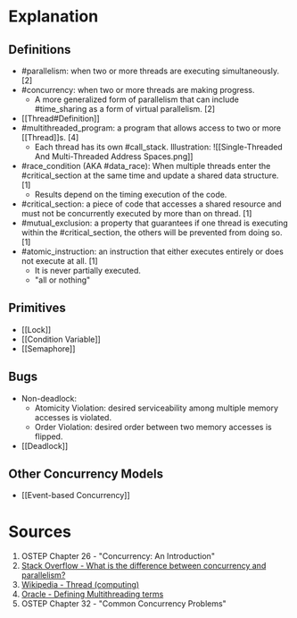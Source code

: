 # Explanation

## Definitions
- #parallelism: when two or more threads are executing simultaneously. [2]
- #concurrency: when two or more threads are making progress.
	- A more generalized form of parallelism that can include #time_sharing as a form of virtual parallelism. [2]
- [[Thread#Definition]]
- #multithreaded_program: a program that allows access to two or more [[Thread]]s. [4]
	- Each thread has its own #call_stack. Illustration: ![[Single-Threaded And Multi-Threaded Address Spaces.png]]
- #race_condition (AKA #data_race): When multiple threads enter the #critical_section at the same time and update a shared data structure. [1]
	- Results depend on the timing execution of the code.
- #critical_section: a piece of code that accesses a shared resource and must not be concurrently executed by more than on thread. [1]
- #mutual_exclusion: a property that guarantees if one thread is executing within the #critical_section, the others will be prevented from doing so. [1] 
- #atomic_instruction: an instruction that either executes entirely or does not execute at all. [1]
	- It is never partially executed.
	- "all or nothing"

## Primitives
- [[Lock]]
- [[Condition Variable]]
- [[Semaphore]]

## Bugs
- Non-deadlock:
	- Atomicity Violation: desired serviceability among multiple memory accesses is violated.
	- Order Violation: desired order between two memory accesses is flipped.
- [[Deadlock]]

## Other Concurrency Models
- [[Event-based Concurrency]]

# Sources
1. OSTEP Chapter 26 - "Concurrency: An Introduction"
2. [Stack Overflow - What is the difference between concurrency and parallelism?](https://stackoverflow.com/a/1050257)
3. [Wikipedia - Thread (computing)](https://en.wikipedia.org/wiki/Thread_(computing))
4. [Oracle - Defining Multithreading terms](https://docs.oracle.com/cd/E19455-01/806-5257/6je9h032b/index.html)
5. OSTEP Chapter 32 - "Common Concurrency Problems"